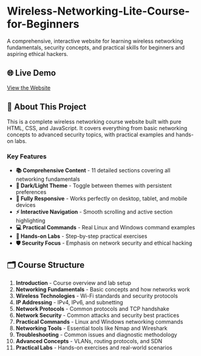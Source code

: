 # Wireless-Networking-Lite-Course-for-Beginners

A comprehensive, interactive website for learning wireless networking fundamentals, security concepts, and practical skills for beginners and aspiring ethical hackers.

## 🌐 Live Demo

[View the Website](https://giriaryan694-a11y.github.io/Wireless-Networking-Lite-Course-for-Beginners/)

## 📖 About This Project

This is a complete wireless networking course website built with pure HTML, CSS, and JavaScript. It covers everything from basic networking concepts to advanced security topics, with practical examples and hands-on labs.

### Key Features

- **📚 Comprehensive Content** - 11 detailed sections covering all networking fundamentals
- **🎨 Dark/Light Theme** - Toggle between themes with persistent preferences
- **📱 Fully Responsive** - Works perfectly on desktop, tablet, and mobile devices
- **⚡ Interactive Navigation** - Smooth scrolling and active section highlighting
- **💻 Practical Commands** - Real Linux and Windows command examples
- **🔧 Hands-on Labs** - Step-by-step practical exercises
- **🛡️ Security Focus** - Emphasis on network security and ethical hacking

## 🗂️ Course Structure

1. **Introduction** - Course overview and lab setup
2. **Networking Fundamentals** - Basic concepts and how networks work
3. **Wireless Technologies** - Wi-Fi standards and security protocols
4. **IP Addressing** - IPv4, IPv6, and subnetting
5. **Network Protocols** - Common protocols and TCP handshake
6. **Network Security** - Common attacks and security best practices
7. **Practical Commands** - Linux and Windows networking commands
8. **Networking Tools** - Essential tools like Nmap and Wireshark
9. **Troubleshooting** - Common issues and diagnostic methodology
10. **Advanced Concepts** - VLANs, routing protocols, and SDN
11. **Practical Labs** - Hands-on exercises and real-world scenarios

